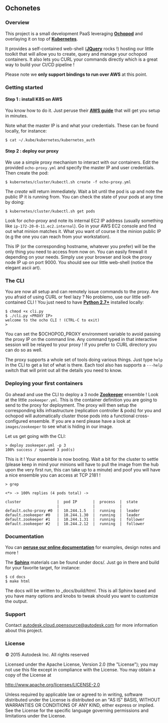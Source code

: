 ## Ochonetes

### Overview

This project is a small development PaaS leveraging [**Ochopod**](https://github.com/autodesk-cloud/ochopod)
and overlaying it on top of [**Kubernetes**](https://github.com/GoogleCloudPlatform/kubernetes).

It provides a self-contained web-shell ([**JQuery**](https://jquery.com/) rocks !) hosting our little toolkit that will
allow you to create, query and manage your ochopod containers. It also lets you CURL your commands directly which is
a great way to build your CI/CD pipeline !

Please note we **only support bindings to run over AWS** at this point.

### Getting started

#### Step 1 : install K8S on AWS

You know how to do it. Just peruse their [**AWS guide**](https://github.com/GoogleCloudPlatform/kubernetes/blob/master/docs/getting-started-guides/aws.md)
that will get you setup in minutes.

Note what the master IP is and what your credentials. These can be found locally, for instance:

```
$ cat ~/.kube/kubernetes/kubernetes_auth
```

#### Step 2 : deploy our proxy

We use a simple proxy mechanism to interact with our containers. Edit the provided ```ocho-proxy.yml``` and specify
the master IP and user credentials. Then create the pod:

```
$ kubernetes/cluster/kubectl.sh create -f ocho-proxy.yml
```

The _create_ will return immediately. Wait a bit until the pod is up and note the public IP it is running from. You
can check the state of your pods at any time by doing:

```
$ kubernetes/cluster/kubectl.sh get pods
```

Look for _ocho-proxy_ and note its internal EC2 IP address (usually something like ```ip-172-20-0-11.ec2.internal```).
Go in your AWS EC2 console and find out what minion matches it. What you want of course it the minion public IP (e.g
the one you can reach from your workstation).

This IP (or the corresponding hostname, whatever you prefer) will be the only thing you need to access from now on.
You can easily firewall it depending on your needs. Simply use your browser and look the proxy node IP up on port 9000.
You should see our little web-shell (notice the elegant ascii art).

### The CLI

You are now all setup and can remotely issue commands to the proxy. Are you afraid of using CURL or feel lazy ? No
problemo, use our little self-contained CLI ! You just need to have [**Python 2.7+**](https://www.python.org/)
installed locally:

```
$ chmod +x cli.py
$ ./cli.py <PROXY IP>
welcome to the ocho CLI ! (CTRL-C to exit)
>
```

You can set the $OCHOPOD_PROXY environment variable to avoid passing the proxy IP on the command line. Any command
typed in that interactive session will be relayed to your proxy ! If you prefer to CURL directory you can do so as
well.

The proxy supports a whole set of tools doing various things. Just type ```help``` in the CLI to get a list of what is
there. Each tool also has supports a ```---help``` switch that will print out all the details you need to know.

### Deploying your first containers

Go ahead and use the CLI to deploy a 3 node [**Zookeeper**](https://zookeeper.apache.org/) ensemble ! Look at the
little ```zookeeper.yml```. This is the container definition you are going to send to the proxy for deployment.
The proxy will then setup the corresponding k8s infrastructure (replication controller & pods) for you and ochopod will
automatically cluster those pods into a functional cross-configured ensemble. If you are a nerd please have a look at
```images/zookeeper``` to see what is hiding in our image.

Let us get going with the CLI:

```
> deploy zookeeper.yml -p 3
100% success / spawned 3 pod(s)
```

This is it ! Your ensemble is now booting. Wait a bit for the cluster to settle (please keep in mind your minions
will have to pull the image from the hub upon the very first run, this can take up to a minute) and poof you will have
a nice ensemble you can access at TCP 2181 !

```
> grep

<*> -> 100% replies (4 pods total) ->

cluster                |  pod IP       |  process  |  state
                       |               |           |
default.ocho-proxy #0  |  10.244.1.5   |  running  |  leader
default.zookeeper #0   |  10.244.1.30  |  running  |  leader
default.zookeeper #1   |  10.244.1.31  |  running  |  follower
default.zookeeper #2   |  10.244.2.12  |  running  |  follower
```

### Documentation

You can [**peruse our online documentation**](http://autodesk-cloud.github.io/ochonetes/) for examples, design notes
and more !

The [**Sphinx**](http://sphinx-doc.org/) materials can be found under docs/. Just go in there and build for your
favorite target, for instance:

```
$ cd docs
$ make html
```

The docs will be written to _docs/_build/html_. This is all Sphinx based and you have many options and knobs to
tweak should you want to customize the output.

### Support

Contact autodesk.cloud.opensource@autodesk.com for more information about this project.

### License

© 2015 Autodesk Inc.
All rights reserved

Licensed under the Apache License, Version 2.0 (the "License");
you may not use this file except in compliance with the License.
You may obtain a copy of the License at

   http://www.apache.org/licenses/LICENSE-2.0

Unless required by applicable law or agreed to in writing, software
distributed under the License is distributed on an "AS IS" BASIS,
WITHOUT WARRANTIES OR CONDITIONS OF ANY KIND, either express or implied.
See the License for the specific language governing permissions and
limitations under the License.